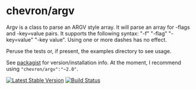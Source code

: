 # chevron/argv

Argv is a class to parse an ARGV style array. It will parse an array for -flags and
-key=value pairs. It supports the following syntax: "-f" "-flag" "-key=value"
"-key value". Using one or more dashes has no effect.

Peruse the tests or, if present, the examples directory to see usage.

See [packagist](https://packagist.org/packages/chevron/argv) for version/installation info. At the moment, I recommend using `"chevron/argv":"~2.0"`.

[![Latest Stable Version](https://poser.pugx.org/chevron/argv/v/stable.svg)](https://packagist.org/packages/chevron/argv)
[![Build Status](https://travis-ci.org/chevronphp/argv.svg?branch=master)](https://travis-ci.org/chevronphp/argv)




